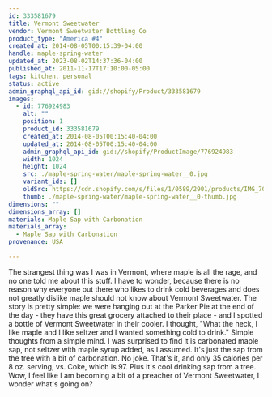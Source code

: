 ```yaml
---
id: 333581679
title: Vermont Sweetwater
vendor: Vermont Sweetwater Bottling Co
product_type: "America #4"
created_at: 2014-08-05T00:15:39-04:00
handle: maple-spring-water
updated_at: 2023-08-02T14:37:36-04:00
published_at: 2011-11-17T17:10:00-05:00
tags: kitchen, personal
status: active
admin_graphql_api_id: gid://shopify/Product/333581679
images:
  - id: 776924983
    alt: ""
    position: 1
    product_id: 333581679
    created_at: 2014-08-05T00:15:40-04:00
    updated_at: 2014-08-05T00:15:40-04:00
    admin_graphql_api_id: gid://shopify/ProductImage/776924983
    width: 1024
    height: 1024
    src: ./maple-spring-water/maple-spring-water__0.jpg
    variant_ids: []
    oldSrc: https://cdn.shopify.com/s/files/1/0589/2901/products/IMG_7016.jpeg?v=1407212140
    thumb: ./maple-spring-water/maple-spring-water__0-thumb.jpg
dimensions: ""
dimensions_array: []
materials: Maple Sap with Carbonation
materials_array:
  - Maple Sap with Carbonation
provenance: USA

---
```


The strangest thing was I was in Vermont, where maple is all the rage, and no one told me about this stuff. I have to wonder, because there is no reason why everyone out there who likes to drink cold beverages and does not greatly dislike maple should not know about Vermont Sweetwater. The story is pretty simple: we were hanging out at the Parker Pie at the end of the day - they have this great grocery attached to their place - and I spotted a bottle of Vermont Sweetwater in their cooler. I thought, "What the heck, I like maple and I like seltzer and I wanted something cold to drink." Simple thoughts from a simple mind. I was surprised to find it is carbonated maple sap, not seltzer with maple syrup added, as I assumed. It's just the sap from the tree with a bit of carbonation. No joke. That's it, and only 35 calories per 8 oz. serving, vs. Coke, which is 97. Plus it's cool drinking sap from a tree. Wow, I feel like I am becoming a bit of a preacher of Vermont Sweetwater, I wonder what's going on?